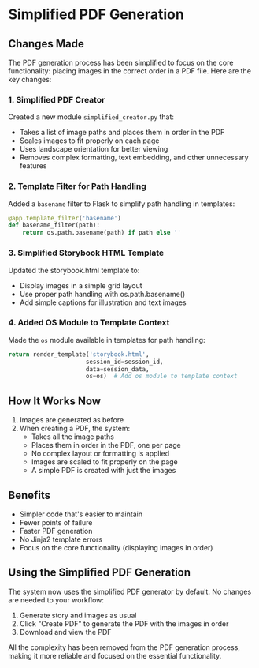 # Simplified PDF Generation

## Changes Made

The PDF generation process has been simplified to focus on the core functionality: placing images in the correct order in a PDF file. Here are the key changes:

### 1. Simplified PDF Creator

Created a new module `simplified_creator.py` that:
- Takes a list of image paths and places them in order in the PDF
- Scales images to fit properly on each page
- Uses landscape orientation for better viewing
- Removes complex formatting, text embedding, and other unnecessary features

### 2. Template Filter for Path Handling

Added a `basename` filter to Flask to simplify path handling in templates:
```python
@app.template_filter('basename')
def basename_filter(path):
    return os.path.basename(path) if path else ''
```

### 3. Simplified Storybook HTML Template

Updated the storybook.html template to:
- Display images in a simple grid layout
- Use proper path handling with os.path.basename()
- Add simple captions for illustration and text images

### 4. Added OS Module to Template Context

Made the `os` module available in templates for path handling:
```python
return render_template('storybook.html', 
                      session_id=session_id,
                      data=session_data,
                      os=os)  # Add os module to template context
```

## How It Works Now

1. Images are generated as before
2. When creating a PDF, the system:
   - Takes all the image paths
   - Places them in order in the PDF, one per page
   - No complex layout or formatting is applied
   - Images are scaled to fit properly on the page
   - A simple PDF is created with just the images

## Benefits

- Simpler code that's easier to maintain
- Fewer points of failure
- Faster PDF generation
- No Jinja2 template errors
- Focus on the core functionality (displaying images in order)

## Using the Simplified PDF Generation

The system now uses the simplified PDF generator by default. No changes are needed to your workflow:

1. Generate story and images as usual
2. Click "Create PDF" to generate the PDF with the images in order
3. Download and view the PDF

All the complexity has been removed from the PDF generation process, making it more reliable and focused on the essential functionality.
